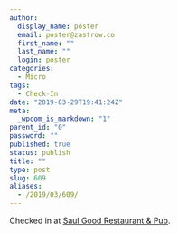 ```yaml
---
author:
  display_name: poster
  email: poster@zastrow.co
  first_name: ""
  last_name: ""
  login: poster
categories:
  - Micro
tags:
  - Check-In
date: "2019-03-29T19:41:24Z"
meta:
  _wpcom_is_markdown: "1"
parent_id: "0"
password: ""
published: true
status: publish
title: ""
type: post
slug: 609
aliases:
  - /2019/03/609/
---
```

<p>Checked in at <a href="http://4sq.com/120S8R7">Saul Good Restaurant &amp; Pub</a>.</p>
